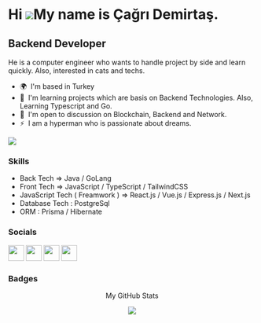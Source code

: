 Hi ![](https://user-images.githubusercontent.com/18350557/176309783-0785949b-9127-417c-8b55-ab5a4333674e.gif)My name is Çağrı Demirtaş.
=======================================================================================================================================

Backend Developer
----------------------------

He is a computer engineer who wants to handle project by side and learn quickly. Also, interested in cats and techs.

* 🌍  I'm based in Turkey
* 🧠  I'm learning projects which are basis on Backend Technologies. Also, Learning Typescript and Go.
* 🤝  I'm open to discussion on Blockchain, Backend and Network.
* ⚡  I am a hyperman who is passionate about dreams.

<a href="https://www.github.com/cagridemirtash" target="_blank" rel="noreferrer"><img
src="https://img.shields.io/github/followers/cagridemirtash?logo=github&style=for-the-badge&color=0891b2&labelColor=1c1917" /></a>

### Skills

* Back Tech => Java / GoLang
* Front Tech => JavaScript / TypeScript / TailwindCSS
* JavaScript Tech ( Freamwork ) => React.js / Vue.js / Express.js / Next.js
* Database Tech : PostgreSql
* ORM : Prisma / Hibernate

### Socials

<p align="left"> 
<a href="https://discord.com/users/Çağrı Demirtaş#7561" target="_blank" rel="noreferrer"><img src="https://raw.githubusercontent.com/danielcranney/readme-generator/main/public/icons/socials/discord.svg" width="32" height="32" /></a>
<a href="https://www.linkedin.com/in/cagridemirtas/" target="_blank" rel="noreferrer"><img src="https://raw.githubusercontent.com/danielcranney/readme-generator/main/public/icons/socials/linkedin.svg" width="32" height="32" /></a> 
<a href="http://www.medium.com/@cagridemirtash" target="_blank" rel="noreferrer"><img src="https://raw.githubusercontent.com/danielcranney/readme-generator/main/public/icons/socials/medium.svg" width="32" height="32" /></a> 
<a href="https://www.twitter.com/cagridemirtash" target="_blank" rel="noreferrer"><img src="https://raw.githubusercontent.com/danielcranney/readme-generator/main/public/icons/socials/twitter.svg" width="32" height="32" /></a>
</p>

### Badges
<!--  
<a href="http://www.github.com/cagridemirtash"><img src="https://github-readme-stats.vercel.app/api?username=cagridemirtash&show_icons=true&hide=&count_private=true&title_color=0891b2&text_color=ffffff&icon_color=0891b2&bg_color=1c1917&hide_border=true&show_icons=true" alt="cagridemirtash's GitHub stats" /></a> 
-->
<p align="center">My GitHub Stats</p>
<p align="center">
<a href="http://www.github.com/cagridemirtash"><img src="https://github-readme-streak-stats.herokuapp.com/?user=cagridemirtash&stroke=ffffff&background=1c1917&ring=0891b2&fire=0891b2&currStreakNum=ffffff&currStreakLabel=0891b2&sideNums=ffffff&sideLabels=ffffff&dates=ffffff&hide_border=true" /></a>
</p>
